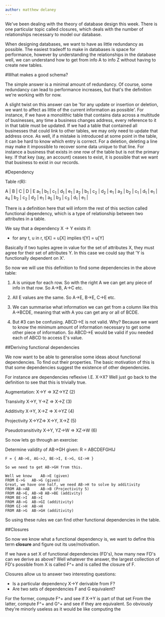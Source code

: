```yaml
---
author: matthew delaney
---
```


We've been dealing with the theory of database design this week. There is one particular topic called closures, which deals with the number of relationships necessary to model our database.

When designing databases, we want to have as little redundancy as possible. The easiest tradeoff to make in databases is space for performance, however by understanding the relationships in the database well, we can understand how to get from info A to info Z without having to create new tables.

#What makes a good schema?

The simple answer is a minimal amount of redundancy. Of course, some redundancy can lead to performance increases, but that's the definition we're working with for now. 

A slight twist on this answer can be 'for any update or insertion or deletion, we want to affect as little of the current information as possible'. For instance, if we have a monolithic table that contains data across a multitude of businesses, any time a business changes address, every reference to it in that table must be updated. If we had a table that contained all businesses that could link to other tables, we may only need to update that address once. As well, if a mistake is introduced at some point in the table, it can be hard to know which entry is correct. For a deletion, deleting a line may make it impossible to recover some data unique to that line. For instance a business that exists in one row of the table but is not the primary key. If that key (say, an account) ceases to exist, it is possible that we want that business to exist in our records.

#Dependency

Table r(R):

A  |  B  |  C  |  D  |  E 
a<sub>1</sub>  |  b<sub>1</sub>  |  c<sub>1</sub>  |  d<sub>1</sub>  |  e<sub>1</sub>  | 
a<sub>2</sub>  |  b<sub>1</sub>  |  c<sub>2</sub>  |  d<sub>2</sub>  |  e<sub>1</sub>  |
a<sub>3</sub>  |  b<sub>2</sub>  |  c<sub>1</sub>  |  d<sub>1</sub>  |  e<sub>1</sub>  |
a<sub>4</sub>  |  b<sub>2</sub>  |  c<sub>2</sub>  |  d<sub>2</sub>  |  e<sub>1</sub>  |
a<sub>5</sub>  |  b<sub>3</sub>  |  c<sub>3</sub>  |  d<sub>1</sub>  |  e<sub>1</sub>  |

There is a definition here that will inform the rest of this section called functional dependency, which is a type of relationship between two attributes in a table.

We say that a dependency X -> Y exists if:

* for any t, u in r, t[X] = u[X] implies t[Y] = u[Y]

Basically if two tuples agree in value for the set of attributes X, they must agree for their set of attributes Y. In this case we could say that 'Y is functionally dependent on X'.

So now we will use this definition to find some dependencies in the above table:

1. A is unique for each row. So with the right A we can get any piece of info in that row. So A->B, A->C etc.

2. All E values are the same. So A->E, B->E, C->E etc.

3. We can summarise what information we can get from a column like this A->BCDE, meaning that with A you can get any or all of BCDE.

4. But #3 can be confusing. ABCD->E is not valid. Why? Because we want to know the minimum amount of information necessary to get some other piece of information. So ABCD->E would be valid if you needed each of ABCD to access E's value. 

##Deriving functional dependencies

We now want to be able to generalise some ideas about functional dependencies. To find out their properties. The basic motivation of this is that some dependencies suggest the existence of other dependencies.

For instance are dependencies reflexive I.E. X->X? Well just go back to the definition to see that this is trivially true.

Augmentation: X->Y => XZ->YZ (2)

Transivity X->Y, Y->Z => X->Z (3)

Additivity X->Y, X->Z => X->YZ (4)

Projectivity X->YZ=> X->Y, X->Z (5)

Pseudotransitivity X->Y, YZ->W => XZ->W (6)

So now lets go through an exercise:

Determine validity of AB->GH given:
		R = ABCDEFGHIJ

	F = { AB->E, AG->J, BE->I, E->G, GI->H }

	So we need to get AB->GH from this.

	Well we know 	AB->E (given)
	FROM E->G	AB->G (given)
	Great, we have one half, we need AB->H to solve by additivity
	FROM AB->AB 	AB->B (Projectivity 5)
	FROM AB->E, AB->B AB->BE (addivity)
	FROM BE->I	AB->I
	FROM AB->G	AB->GI (additivity)
	FROM GI->H	AB->H
	FROM AB->G	AB->GH (additivity)

So using these rules we can find other functional dependencies in the table.

##Closures

So now we know what a functional dependency is, we want to define this term **closure** and figure out its use/motivation.

If we have a set X of functional dependencies (FD's), how many new FD's can we derive as above? Well whatever the answer, the largest collection of FD's possible from X is called F^+ and is called the closure of F.

Closures allow us to answer two interesting questions:

* Is a particular dependency X->Y derivable from F?
* Are two sets of dependencies F and G equivalent?

For the former, compute F^+ and see if X->Y is part of that set
From the latter, compute F^+ and G^+ and see if they are equivalent. So obviously they're minorly useless as it would be like computing the 
